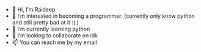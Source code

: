 - 👋 Hi, I’m Raideep
- 👀 I’m interested in becoming a programmer. (currently only  know python and still pretty bad at it :( )
- 🌱 I’m currently learning python
- 💞️ I’m looking to collaborate on idk
- 📫 You can reach me by my email
<!---
rssan0307/rssan0307 is a ✨ special ✨ repository because its `README.md` (this file) appears on your GitHub profile.
You can click the Preview link to take a look at your changes.
--->
